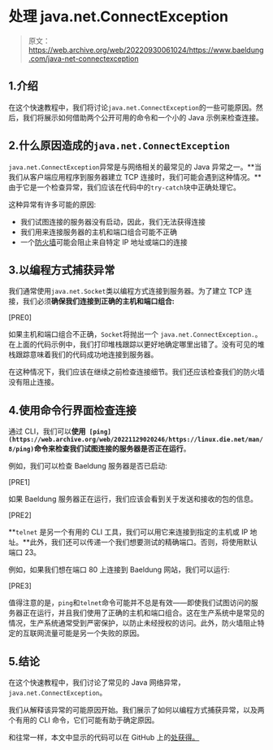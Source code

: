 # 处理 java.net.ConnectException

> 原文：<https://web.archive.org/web/20220930061024/https://www.baeldung.com/java-net-connectexception>

## 1.介绍

在这个快速教程中，我们将讨论`java.net.ConnectException`的一些可能原因。然后，我们将展示如何借助两个公开可用的命令和一个小的 Java 示例来检查连接。

## 2.什么原因造成的`java.net.ConnectException`

`java.net.ConnectException`异常是与网络相关的最常见的 Java 异常之一。**当我们从客户端应用程序到服务器建立 TCP 连接时，我们可能会遇到这种情况。**由于它是一个检查异常，我们应该在代码中的`try-catch`块中正确处理它。

这种异常有许多可能的原因:

*   我们试图连接的服务器没有启动，因此，我们无法获得连接
*   我们用来连接服务器的主机和端口组合可能不正确
*   一个[防火墙](/web/20221129020246/https://www.baeldung.com/cs/firewalls-intro)可能会阻止来自特定 IP 地址或端口的连接

## 3.**以编程方式捕获异常**

我们通常使用`java.net.Socket`类以编程方式连接到服务器。为了建立 TCP 连接，我们必须**确保我们连接到正确的主机和端口组合:**

[PRE0]

如果主机和端口组合不正确，`Socket`将抛出一个 `java.net.ConnectException.`。在上面的代码示例中，我们打印堆栈跟踪以更好地确定哪里出错了。没有可见的堆栈跟踪意味着我们的代码成功地连接到服务器。

在这种情况下，我们应该在继续之前检查连接细节。我们还应该检查我们的防火墙没有阻止连接。

## 4.**使用命令行界面检查连接**

通过 CLI，我们可以**使用` [ping](https://web.archive.org/web/20221129020246/https://linux.die.net/man/8/ping)`命令来检查我们试图连接的服务器是否正在运行**。

例如，我们可以检查 Baeldung 服务器是否已启动:

[PRE1]

如果 Baeldung 服务器正在运行，我们应该会看到关于发送和接收的包的信息。

[PRE2]

**`telnet` 是另一个有用的 CLI 工具，我们可以用它来连接到指定的主机或 IP 地址。**此外，我们还可以传递一个我们想要测试的精确端口。否则，将使用默认端口 23。

例如，如果我们想在端口 80 上连接到 Baeldung 网站，我们可以运行:

[PRE3]

值得注意的是，`ping`和`telnet`命令可能并不总是有效——即使我们试图访问的服务器正在运行，并且我们使用了正确的主机和端口组合。这在生产系统中是常见的情况，生产系统通常受到严密保护，以防止未经授权的访问。此外，防火墙阻止特定的互联网流量可能是另一个失败的原因。

## 5.结论

在这个快速教程中，我们讨论了常见的 Java 网络异常，`java.net.ConnectException`。

我们从解释该异常的可能原因开始。我们展示了如何以编程方式捕获异常，以及两个有用的 CLI 命令，它们可能有助于确定原因。

和往常一样，本文中显示的代码可以在 GitHub 上的[处获得。](https://web.archive.org/web/20221129020246/https://github.com/eugenp/tutorials/tree/master/core-java-modules/core-java-networking-2)